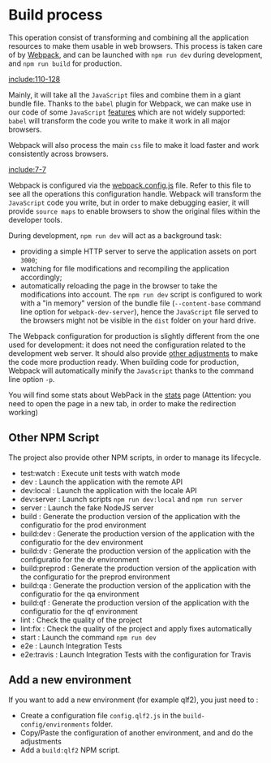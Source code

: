 # Build process

This operation consist of transforming and combining all the application resources to make them usable in web browsers. This process is taken care of by [Webpack](https://webpack.github.io/), and can be launched with `npm run dev` during development, and `npm run build` for production.

[include:110-128](../../../../package.json)

Mainly, it will take all the `JavaScript` files and combine them in a giant bundle file. Thanks to the `babel` plugin for Webpack, we can make use in our code of some `JavaScript` [features](/javascript/syntax.md#ES2015) which are not widely supported: `babel` will transform the code you write to make it work in all major browsers.

Webpack will also process the main `css` file to make it load faster and work consistently across browsers.

[include:7-7](../../../../src/layout/app/components/app.jsx)

Webpack is configured via the [webpack.config.js](https://github.com/InseeFr/Pogues/blob/master/webpack.config.js) file. Refer to this file to see all the operations this configuration handle.
Webpack will transform the `JavaScript` code you write, but in order to make debugging easier, it will provide `source maps` to enable browsers to show the original files within the developer tools.

During development, `npm run dev` will act as a background task:

- providing a simple HTTP server to serve the application assets on port `3000`;
- watching for file modifications and recompiling the application accordingly;
- automatically reloading the page in the browser to take the modifications into account.
  The `npm run dev` script is configured to work with a "in memory" version of the bundle file (`--content-base` command line option for `webpack-dev-server`), hence the `JavaScript` file served to the browsers might not be visible in the `dist` folder on your hard drive.

The Webpack configuration for production is slightly different from the one used for development: it does not need the configuration related to the development web server. It should also provide [other adjustments](https://github.com/InseeFr/Pogues/issues/145) to make the code more production ready. When building code for production, Webpack will automatically minify the `JavaScript` thanks to the command line option `-p`.

You will find some stats about WebPack in the [stats](../../stats.html) page (Attention: you need to open the page in a new tab, in order to make the redirection working)

## Other NPM Script

The project also provide other NPM scripts, in order to manage its lifecycle.

- test:watch : Execute unit tests with watch mode
- dev : Launch the application with the remote API
- dev:local : Launch the application with the locale API
- dev:server : Launch scripts `npm run dev:local` and `npm run server`
- server : Launch the fake NodeJS server
- build : Generate the production version of the application with the configuratio for the prod environment
- build:dev : Generate the production version of the application with the configuratio for the dev environment
- build:dv : Generate the production version of the application with the configuratio for the dv environment
- build:preprod : Generate the production version of the application with the configuratio for the preprod environment
- build:qa : Generate the production version of the application with the configuratio for the qa environment
- build:qf : Generate the production version of the application with the configuratio for the qf environment
- lint : Check the quality of the project
- lint:fix : Check the quality of the project and apply fixes automatically
- start : Launch the command `npm run dev`
- e2e : Launch Integration Tests
- e2e:travis : Launch Integration Tests with the configuration for Travis

## Add a new environment

If you want to add a new environment (for example qlf2), you just need to :

- Create a configuration file `config.qlf2.js` in the `build-config/environments` folder.
- Copy/Paste the configuration of another environment, and and do the adjustments
- Add a `build:qlf2` NPM script.

